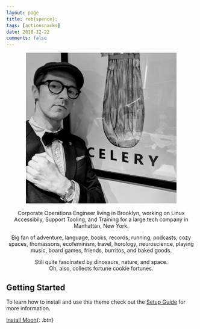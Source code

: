 ```yaml
---
layout: page
title: rob{spence};
tags: [actionsnacks]
date: 2018-12-22
comments: false
---
```


<center>
    <figure class="half">
        <a href="/assets/img/about-me.jpg"><img src="/assets/img/about-me.jpg"></a>
    </figure>
</center>

<center><p>Corporate Operations Engineer living in Brooklyn, working on Linux Accessibily, Support Tooling, and Training for a large tech company in Manhattan, New York.</p> 

<p>Big fan of adventure, language, books, records, running, podcasts, cozy spaces, thomassons, ecofeminism, travel, horology, neuroscience, playing music, board games, friends, burritos, and baked goods.</p>

<p>Still quite fascinated by dinosaurs, nature, and space.
<br>Oh, also, collects fortune cookie fortunes.</p></center>

## Getting Started

To learn how to install and use this theme check out the [Setup Guide](http://taylantatli.me/Moon/moon-theme/) for more information.
      
[Install Moon](https://github.com/TaylanTatli/Moon){: .btn}
